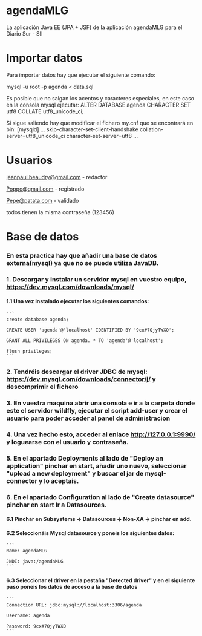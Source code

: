 # agendaMLG
La aplicación Java EE (JPA + JSF) de la aplicación agendaMLG para el Diario Sur - SII

# Importar datos
Para importar datos hay que ejecutar el siguiente comando:

mysql -u root -p agenda < data.sql 

Es posible que no salgan los acentos y caracteres especiales, en este caso en la consola mysql ejecutar:
ALTER DATABASE agenda CHARACTER SET utf8 COLLATE utf8_unicode_ci;

Si sigue saliendo hay que modificar el fichero my.cnf que se encontrará en bin:
[mysqld]
...
skip-character-set-client-handshake
collation-server=utf8_unicode_ci
character-set-server=utf8
...

# Usuarios

jeanpaul.beaudry@gmail.com - redactor

Poppo@gmail.com - registrado

Pepe@patata.com - validado

todos tienen la misma contraseña (123456)

# Base de datos
### En esta practica hay que añadir una base de datos externa(mysql) ya que no se puede utiliza JavaDB.

### 1. Descargar y instalar un servidor mysql en vuestro equipo, https://dev.mysql.com/downloads/mysql/
#### 1.1 Una vez instalado ejecutar los siguientes comandos:
    ```
    create database agenda;

    CREATE USER 'agenda'@'localhost' IDENTIFIED BY '9cx#7QjyTWXO';

    GRANT ALL PRIVILEGES ON agenda. * TO 'agenda'@'localhost';

    flush privileges;
    ```

### 2. Tendréis descargar el driver JDBC de mysql: https://dev.mysql.com/downloads/connector/j/ y descomprimir el fichero

### 3. En vuestra maquina abrir una consola e ir a la carpeta donde este el servidor wildfly, ejecutar el script add-user y crear el usuario para poder acceder al panel de administracion

### 4. Una vez hecho esto, acceder al enlace http://127.0.0.1:9990/ y loguearse con el usuario y contraseña.

### 5. En el apartado Deployments al lado de "Deploy an application" pinchar en start, añadir uno nuevo, seleccionar "upload a new deployment" y buscar el jar de mysql-connector y lo aceptais.

### 6. En el apartado Configuration al lado de "Create datasource" pinchar en start Ir a Datasources.

#### 6.1 Pinchar en Subsystems -> Datasources -> Non-XA -> pinchar en add.

#### 6.2 Seleccionáis Mysql datasource y poneis los siguientes datos:
    ```
    Name: agendaMLG

    JNDI: java:/agendaMLG
    ```

#### 6.3 Seleccionar el driver en la pestaña "Detected driver" y en el siguiente paso poneis los datos de acceso a la base de datos
    ```
    Connection URL: jdbc:mysql://localhost:3306/agenda

    Username: agenda

    Password: 9cx#7QjyTWXO
    ```
